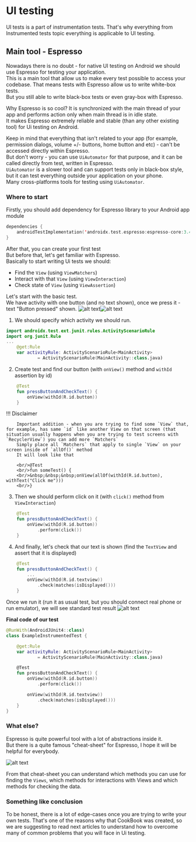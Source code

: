 # UI testing

UI tests is a part of instrumentation tests.
That's why everything from <link> Instrumented tests topic everything is applicable to UI testing.

## Main tool - Espresso

Nowadays there is no doubt - for native UI testing on Android we should use Espresso for testing your application.
<br/> This is a main tool that allow us to make every test possible to access your codebase. That means tests with Espresso allow us to write white-box tests.
<br/>But you still able to write black-box tests or even gray-box with Espresso.

Why Espresso is so cool? It is synchronized with the main thread of your app and performs action only when main thread is in idle state.
<br/>It makes Espresso extremely reliable and stable (than any other existing tool) for Ui testing on Android.

Keep in mind that everything that isn't related to your app (for example, permission dialogs, volume +/- buttons, home button and etc) - can't be accessed directly within Espresso.
<br/>But don't worry - you can use `UiAutomator` for that purpose, and it can be called directly from test, written in Espresso.
<br/>`UiAutomator` is a slower tool and can support tests only in black-box style, but it can test everything outside your application on your phone.
<br/>Many cross-platforms tools for testing using `UiAutomator`.

### Where to start

Firstly, you should add dependency for Espresso library to your Android app module

```kotlin
dependencies {
    androidTestImplementation('androidx.test.espresso:espresso-core:3.4.0')
}
```
After that, you can create your first test
<br/>But before that, let's get familiar with Espresso.
<br/>Basically to start writing Ui tests we should:
* Find the `View` (using `ViewMatchers`)
* Interact with that `View` (using `ViewInteraction`)
* Check state of `View` (using `ViewAssertion`)

Let's start with the basic test.
<br/>We have activity with one button (and no text shown), once we press it - text "Button pressed" shown.
![alt text](../images/ui_testing/ui_testing_button.png "First state")![alt text](../images/ui_testing/ui_testing_button_clicked.png "Second state")
1. We should specify which activity we should run.
```kotlin
import androidx.test.ext.junit.rules.ActivityScenarioRule
import org.junit.Rule
...
    @get:Rule
    var activityRule: ActivityScenarioRule<MainActivity>
            = ActivityScenarioRule(MainActivity::class.java)
```
2. Create test and find our button (with `onView()` method and `withId` assertion by id)
```kotlin
    @Test
    fun pressButtonAndCheckText() {
        onView(withId(R.id.button))
    }
```

!!! Disclaimer

        Important addition - when you are trying to find some `View` that, for example, has same `id` like another View on that screen (that situation usually happens when you are trying to test screens with `RecyclerView`) you can add more `Matchers`
        Simply place all `Matchers` that apply to single `View` on your screen inside of `allOf()` method
        It will look like that
        
        <br/>@Test
        <br/>fun someTest() {
        <br/>&nbsp;&nbsp;&nbsp;onView(allOf(withId(R.id.button), withText("Click me")))
        <br/>}
        

3. Then we should perform click on it (with `click()` method from `ViewInteraction`)
```kotlin
    @Test
    fun pressButtonAndCheckText() {
        onView(withId(R.id.button))
            .perform(click())
    }
```
4. And finally, let's check that our text is shown (find the `TextView` and assert that it is displayed)
```kotlin
    @Test
    fun pressButtonAndCheckText() {
        ...
        onView(withId(R.id.textview))
            .check(matches(isDisplayed()))
    }
```
Once we run it (run it as usual test, but you should connect real phone or run emulator), we will see standard test result
![alt text](../images/ui_testing/ui_testing_results.png "First state")

**Final code of our test**
```kotlin
@RunWith(AndroidJUnit4::class)
class ExampleInstrumentedTest {

    @get:Rule
    var activityRule: ActivityScenarioRule<MainActivity>
            = ActivityScenarioRule(MainActivity::class.java)

    @Test
    fun pressButtonAndCheckText() {
        onView(withId(R.id.button))
            .perform(click())

        onView(withId(R.id.textview))
            .check(matches(isDisplayed()))
    }
}
```

### What else?

Espresso is quite powerful tool with a lot of abstractions inside it. 
<br/>But there is a quite famous "cheat-sheet" for Espresso, I hope it will be helpful for everybody.

![alt text](../images/ui_testing/ui_testing_cheat_sheet.jpeg "Cheat sheet")

From that cheat-sheet you can understand which methods you can use for finding the `Views`, which methods for interactions with Views and which methods for checking the data.

### Something like conclusion

To be honest, there is a lot of edge-cases once you are trying to write your own tests. That's one of the reasons why that CookBook was created, so we are suggesting to read next articles to understand how to overcome many of common problems that you will face in Ui testing.